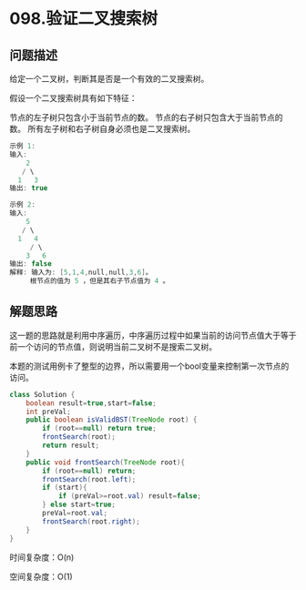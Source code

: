 # 098.验证二叉搜索树

## 问题描述  

给定一个二叉树，判断其是否是一个有效的二叉搜索树。

假设一个二叉搜索树具有如下特征：

节点的左子树只包含小于当前节点的数。
节点的右子树只包含大于当前节点的数。
所有左子树和右子树自身必须也是二叉搜索树。  

```c
示例 1:
输入:
    2
   / \
  1   3
输出: true

示例 2:
输入:
    5
   / \
  1   4
     / \
    3   6
输出: false
解释: 输入为: [5,1,4,null,null,3,6]。
     根节点的值为 5 ，但是其右子节点值为 4 。
```

## 解题思路

这一题的思路就是利用中序遍历，中序遍历过程中如果当前的访问节点值大于等于前一个访问的节点值，则说明当前二叉树不是搜索二叉树。

本题的测试用例卡了整型的边界，所以需要用一个bool变量来控制第一次节点的访问。

```java
class Solution {
    boolean result=true,start=false;
    int preVal;
    public boolean isValidBST(TreeNode root) {
        if (root==null) return true;
        frontSearch(root);
        return result;
    }
    public void frontSearch(TreeNode root){
        if (root==null) return;
        frontSearch(root.left);
        if (start){
            if (preVal>=root.val) result=false;
        } else start=true;
        preVal=root.val;
        frontSearch(root.right);        
    }
}
```

时间复杂度：O(n)

空间复杂度：O(1)